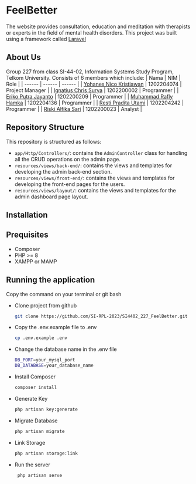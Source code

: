 # FeelBetter
The website provides consultation, education and meditation with therapists or experts in the field of mental health disorders. This project was built using a framework called [Laravel](https://laravel.com/) 

## About Us
Group 227 from class SI-44-02, Information Systems Study Program, Telkom University. Consists of 6 members which include:
| Nama | NIM | Role |
| ------ | ------ | ------ |
| [Yohanes Nico Kristiawan](https://www.instagram.com/yohanes_nick/) | 1202204074 | Project Manager |
| [Ignatius Chris Surya](https://www.instagram.com/ignchrist/) | 1202200002 | Programmer |
| [Eriko Putra Jayanto](https://www.instagram.com/erikoputraj/) | 1202200209 | Programmer |
| [Muhammad Rafly Hamka](https://www.instagram.com/hamka_rafly/) | 1202204136 | Programmer |
| [Resti Pradita Utami](https://www.instagram.com/resttam23/) | 1202204242 | Programmer |
| [Riski Alfika Sari](https://www.instagram.com/riskialff/) | 1202200023 | Analyst |

## Repository Structure

This repository is structured as follows:

- `app/Http/Controllers/`: contains the `AdminController` class for handling all the CRUD operations on the admin page.
- `resources/views/back-end/`: contains the views and templates for developing the admin back-end section.
- `resources/views/front-end/`: contains the views and templates for developing the front-end pages for the users.
- `resources/views/layout/`: contains the views and templates for the admin dashboard page layout.

## Installation
## Prequisites
- Composer
- PHP >= 8
- XAMPP or MAMP

## Running the application
Copy the command on your terminal or git bash
- Clone project from github

   ```sh
   git clone https://github.com/SI-RPL-2023/SI4402_227_FeelBetter.git 

- Copy the .env.example file to .env

   ```sh
   cp .env.example .env

- Change the database name in the .env file

   ```sh
   DB_PORT=your_mysql_port
   DB_DATABASE=your_database_name

- Install Composer

   ```sh
   composer install

- Generate Key

   ```sh
   php artisan key:generate

- Migrate Database

   ```sh
   php artisan migrate
   
- Link Storage

   ```sh
   php artisan storage:link

- Run the server

   ```sh
    php artisan serve
